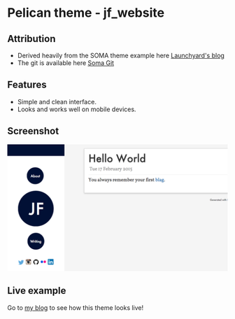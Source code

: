 Pelican theme - jf_website
====================

Attribution
--------
* Derived heavily from the SOMA theme example here [Launchyard's blog](http://blog.launchyard.com)
* The git is available here [Soma Git](https://github.com/getpelican/pelican-themes/tree/master/SoMA2)

Features
--------
* Simple and clean interface.
* Looks and works well on mobile devices.


Screenshot
----------

  ![Screenshot](screenshot.png)


Live example
------------

Go to [my blog](jessefurmanek.com/blog) to see how this theme looks live!

